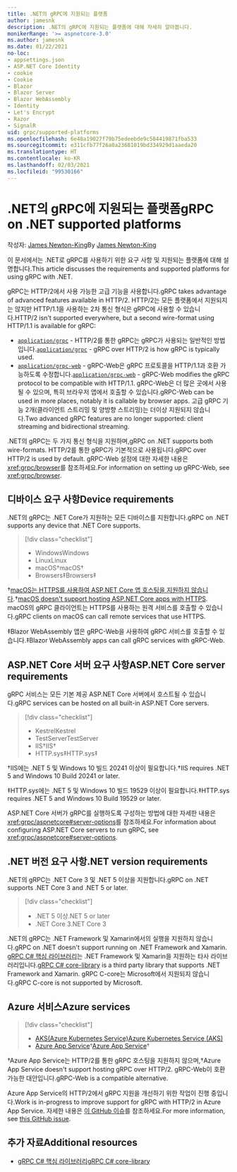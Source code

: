 ```yaml
---
title: .NET의 gRPC에 지원되는 플랫폼
author: jamesnk
description: .NET의 gRPC에 지원되는 플랫폼에 대해 자세히 알아봅니다.
monikerRange: '>= aspnetcore-3.0'
ms.author: jamesnk
ms.date: 01/22/2021
no-loc:
- appsettings.json
- ASP.NET Core Identity
- cookie
- Cookie
- Blazor
- Blazor Server
- Blazor WebAssembly
- Identity
- Let's Encrypt
- Razor
- SignalR
uid: grpc/supported-platforms
ms.openlocfilehash: 6e48a19027f79b75edeebde9c584419871fba533
ms.sourcegitcommit: e311cfb77f26a0a23681019bd334929d1aaeda20
ms.translationtype: HT
ms.contentlocale: ko-KR
ms.lasthandoff: 02/03/2021
ms.locfileid: "99530166"
---
```

# <a name="grpc-on-net-supported-platforms"></a><span data-ttu-id="f2a27-103">.NET의 gRPC에 지원되는 플랫폼</span><span class="sxs-lookup"><span data-stu-id="f2a27-103">gRPC on .NET supported platforms</span></span>

<span data-ttu-id="f2a27-104">작성자: [James Newton-King](https://twitter.com/jamesnk)</span><span class="sxs-lookup"><span data-stu-id="f2a27-104">By [James Newton-King](https://twitter.com/jamesnk)</span></span>

<span data-ttu-id="f2a27-105">이 문서에서는 .NET로 gRPC를 사용하기 위한 요구 사항 및 지원되는 플랫폼에 대해 설명합니다.</span><span class="sxs-lookup"><span data-stu-id="f2a27-105">This article discusses the requirements and supported platforms for using gRPC with .NET.</span></span>

<span data-ttu-id="f2a27-106">gRPC는 HTTP/2에서 사용 가능한 고급 기능을 사용합니다.</span><span class="sxs-lookup"><span data-stu-id="f2a27-106">gRPC takes advantage of advanced features available in  HTTP/2.</span></span> <span data-ttu-id="f2a27-107">HTTP/2는 모든 플랫폼에서 지원되지는 않지만 HTTP/1.1을 사용하는 2차 통신 형식은 gRPC에 사용할 수 있습니다.</span><span class="sxs-lookup"><span data-stu-id="f2a27-107">HTTP/2 isn't supported everywhere, but a second wire-format using HTTP/1.1 is available for gRPC:</span></span>

* <span data-ttu-id="f2a27-108">[`application/grpc`](https://github.com/grpc/grpc/blob/master/doc/PROTOCOL-HTTP2.md) - HTTP/2를 통한 gRPC는 gRPC가 사용되는 일반적인 방법입니다.</span><span class="sxs-lookup"><span data-stu-id="f2a27-108">[`application/grpc`](https://github.com/grpc/grpc/blob/master/doc/PROTOCOL-HTTP2.md) - gRPC over HTTP/2 is how gRPC is typically used.</span></span>
* <span data-ttu-id="f2a27-109">[`application/grpc-web`](https://github.com/grpc/grpc/blob/master/doc/PROTOCOL-WEB.md) - gRPC-Web은 gRPC 프로토콜을 HTTP/1.1과 호환 가능하도록 수정합니다.</span><span class="sxs-lookup"><span data-stu-id="f2a27-109">[`application/grpc-web`](https://github.com/grpc/grpc/blob/master/doc/PROTOCOL-WEB.md) - gRPC-Web modifies the gRPC protocol to be compatible with HTTP/1.1.</span></span> <span data-ttu-id="f2a27-110">gRPC-Web은 더 많은 곳에서 사용될 수 있으며, 특히 브라우저 앱에서 호출할 수 있습니다.</span><span class="sxs-lookup"><span data-stu-id="f2a27-110">gRPC-Web can be used in more places, notably it is callable by browser apps.</span></span> <span data-ttu-id="f2a27-111">고급 gRPC 기능 2개(클라이언트 스트리밍 및 양방향 스트리밍)는 더이상 지원되지 않습니다.</span><span class="sxs-lookup"><span data-stu-id="f2a27-111">Two advanced gRPC features are no longer supported: client streaming and bidirectional streaming.</span></span>

<span data-ttu-id="f2a27-112">.NET의 gRPC는 두 가지 통신 형식을 지원하며,</span><span class="sxs-lookup"><span data-stu-id="f2a27-112">gRPC on .NET supports both wire-formats.</span></span> <span data-ttu-id="f2a27-113">HTTP/2를 통한 gRPC가 기본적으로 사용됩니다.</span><span class="sxs-lookup"><span data-stu-id="f2a27-113">gRPC over HTTP/2 is used by default.</span></span> <span data-ttu-id="f2a27-114">gRPC-Web 설정에 대한 자세한 내용은 <xref:grpc/browser>를 참조하세요.</span><span class="sxs-lookup"><span data-stu-id="f2a27-114">For information on setting up gRPC-Web, see <xref:grpc/browser>.</span></span>

## <a name="device-requirements"></a><span data-ttu-id="f2a27-115">디바이스 요구 사항</span><span class="sxs-lookup"><span data-stu-id="f2a27-115">Device requirements</span></span>

<span data-ttu-id="f2a27-116">.NET의 gRPC는 .NET Core가 지원하는 모든 디바이스를 지원합니다.</span><span class="sxs-lookup"><span data-stu-id="f2a27-116">gRPC on .NET supports any device that .NET Core supports.</span></span>

> [!div class="checklist"]
>
> * <span data-ttu-id="f2a27-117">Windows</span><span class="sxs-lookup"><span data-stu-id="f2a27-117">Windows</span></span>
> * <span data-ttu-id="f2a27-118">Linux</span><span class="sxs-lookup"><span data-stu-id="f2a27-118">Linux</span></span>
> * <span data-ttu-id="f2a27-119">macOS&dagger;</span><span class="sxs-lookup"><span data-stu-id="f2a27-119">macOS&dagger;</span></span>
> * <span data-ttu-id="f2a27-120">Browsers&Dagger;</span><span class="sxs-lookup"><span data-stu-id="f2a27-120">Browsers&Dagger;</span></span>

<span data-ttu-id="f2a27-121">&dagger;[macOS는 HTTPS를 사용하여 ASP.NET Core 앱 호스팅을 지원하지 않습니다](xref:grpc/troubleshoot#unable-to-start-aspnet-core-grpc-app-on-macos).</span><span class="sxs-lookup"><span data-stu-id="f2a27-121">&dagger;[macOS doesn't support hosting ASP.NET Core apps with HTTPS](xref:grpc/troubleshoot#unable-to-start-aspnet-core-grpc-app-on-macos).</span></span> <span data-ttu-id="f2a27-122">macOS의 gRPC 클라이언트는 HTTPS를 사용하는 원격 서비스를 호출할 수 있습니다.</span><span class="sxs-lookup"><span data-stu-id="f2a27-122">gRPC clients on macOS can call remote services that use HTTPS.</span></span>

<span data-ttu-id="f2a27-123">&Dagger;Blazor WebAssembly 앱은 gRPC-Web을 사용하여 gRPC 서비스를 호출할 수 있습니다.</span><span class="sxs-lookup"><span data-stu-id="f2a27-123">&Dagger;Blazor WebAssembly apps can call gRPC services with gRPC-Web.</span></span>

## <a name="aspnet-core-server-requirements"></a><span data-ttu-id="f2a27-124">ASP.NET Core 서버 요구 사항</span><span class="sxs-lookup"><span data-stu-id="f2a27-124">ASP.NET Core server requirements</span></span>

<span data-ttu-id="f2a27-125">gRPC 서비스는 모든 기본 제공 ASP.NET Core 서버에서 호스트될 수 있습니다.</span><span class="sxs-lookup"><span data-stu-id="f2a27-125">gRPC services can be hosted on all built-in ASP.NET Core servers.</span></span>

> [!div class="checklist"]
>
> * <span data-ttu-id="f2a27-126">Kestrel</span><span class="sxs-lookup"><span data-stu-id="f2a27-126">Kestrel</span></span>
> * <span data-ttu-id="f2a27-127">TestServer</span><span class="sxs-lookup"><span data-stu-id="f2a27-127">TestServer</span></span>
> * <span data-ttu-id="f2a27-128">IIS&dagger;</span><span class="sxs-lookup"><span data-stu-id="f2a27-128">IIS&dagger;</span></span>
> * <span data-ttu-id="f2a27-129">HTTP.sys&Dagger;</span><span class="sxs-lookup"><span data-stu-id="f2a27-129">HTTP.sys&Dagger;</span></span>

<span data-ttu-id="f2a27-130">&dagger;IIS에는 .NET 5 및 Windows 10 빌드 20241 이상이 필요합니다.</span><span class="sxs-lookup"><span data-stu-id="f2a27-130">&dagger;IIS requires .NET 5 and Windows 10 Build 20241 or later.</span></span>

<span data-ttu-id="f2a27-131">&Dagger;HTTP.sys에는 .NET 5 및 Windows 10 빌드 19529 이상이 필요합니다.</span><span class="sxs-lookup"><span data-stu-id="f2a27-131">&Dagger;HTTP.sys requires .NET 5 and Windows 10 Build 19529 or later.</span></span>

<span data-ttu-id="f2a27-132">ASP.NET Core 서버가 gRPC를 실행하도록 구성하는 방법에 대한 자세한 내용은 <xref:grpc/aspnetcore#server-options>를 참조하세요.</span><span class="sxs-lookup"><span data-stu-id="f2a27-132">For information about configuring ASP.NET Core servers to run gRPC, see <xref:grpc/aspnetcore#server-options>.</span></span>

## <a name="net-version-requirements"></a><span data-ttu-id="f2a27-133">.NET 버전 요구 사항</span><span class="sxs-lookup"><span data-stu-id="f2a27-133">.NET version requirements</span></span>

<span data-ttu-id="f2a27-134">.NET의 gRPC는 .NET Core 3 및 .NET 5 이상을 지원합니다.</span><span class="sxs-lookup"><span data-stu-id="f2a27-134">gRPC on .NET supports .NET Core 3 and .NET 5 or later.</span></span>

> [!div class="checklist"]
>
> * <span data-ttu-id="f2a27-135">.NET 5 이상</span><span class="sxs-lookup"><span data-stu-id="f2a27-135">.NET 5 or later</span></span>
> * <span data-ttu-id="f2a27-136">.NET Core 3</span><span class="sxs-lookup"><span data-stu-id="f2a27-136">.NET Core 3</span></span>

<span data-ttu-id="f2a27-137">.NET의 gRPC는 .NET Framework 및 Xamarin에서의 실행을 지원하지 않습니다.</span><span class="sxs-lookup"><span data-stu-id="f2a27-137">gRPC on .NET doesn't support running on .NET Framework and Xamarin.</span></span> <span data-ttu-id="f2a27-138">[gRPC C# 핵심 라이브러리](https://grpc.io/docs/languages/csharp/quickstart/)는 .NET Framework 및 Xamarin을 지원하는 타사 라이브러리입니다.</span><span class="sxs-lookup"><span data-stu-id="f2a27-138">[gRPC C# core-library](https://grpc.io/docs/languages/csharp/quickstart/) is a third party library that supports .NET Framework and Xamarin.</span></span> <span data-ttu-id="f2a27-139">gRPC C-core는 Microsoft에서 지원되지 않습니다.</span><span class="sxs-lookup"><span data-stu-id="f2a27-139">gRPC C-core is not supported by Microsoft.</span></span>

## <a name="azure-services"></a><span data-ttu-id="f2a27-140">Azure 서비스</span><span class="sxs-lookup"><span data-stu-id="f2a27-140">Azure services</span></span>

> [!div class="checklist"]
>
> * [<span data-ttu-id="f2a27-141">AKS(Azure Kubernetes Service)</span><span class="sxs-lookup"><span data-stu-id="f2a27-141">Azure Kubernetes Service (AKS)</span></span>](https://azure.microsoft.com/services/kubernetes-service/)
> * <span data-ttu-id="f2a27-142">[Azure App Service](https://azure.microsoft.com/services/app-service/)&dagger;</span><span class="sxs-lookup"><span data-stu-id="f2a27-142">[Azure App Service](https://azure.microsoft.com/services/app-service/)&dagger;</span></span>

<span data-ttu-id="f2a27-143">&dagger;Azure App Service는 HTTP/2를 통한 gRPC 호스팅을 지원하지 않으며,</span><span class="sxs-lookup"><span data-stu-id="f2a27-143">&dagger;Azure App Service doesn't support hosting gRPC over HTTP/2.</span></span> <span data-ttu-id="f2a27-144">gRPC-Web이 호환 가능한 대안입니다.</span><span class="sxs-lookup"><span data-stu-id="f2a27-144">gRPC-Web is a compatible alternative.</span></span>

<span data-ttu-id="f2a27-145">Azure App Service의 HTTP/2에서 gRPC 지원을 개선하기 위한 작업이 진행 중입니다.</span><span class="sxs-lookup"><span data-stu-id="f2a27-145">Work is in-progress to improve support for gRPC with HTTP/2 in Azure App Service.</span></span> <span data-ttu-id="f2a27-146">자세한 내용은 [이 GitHub 이슈](https://github.com/dotnet/AspNetCore/issues/9020)를 참조하세요.</span><span class="sxs-lookup"><span data-stu-id="f2a27-146">For more information, see [this GitHub issue](https://github.com/dotnet/AspNetCore/issues/9020).</span></span>

## <a name="additional-resources"></a><span data-ttu-id="f2a27-147">추가 자료</span><span class="sxs-lookup"><span data-stu-id="f2a27-147">Additional resources</span></span>

* [<span data-ttu-id="f2a27-148">gRPC C# 핵심 라이브러리</span><span class="sxs-lookup"><span data-stu-id="f2a27-148">gRPC C# core-library</span></span>](https://grpc.io/docs/languages/csharp/quickstart/)

